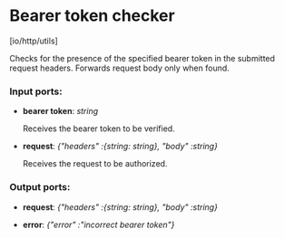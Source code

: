 # Bearer token checker

[io/http/utils]

Checks for the presence of the specified bearer token in the submitted request headers. Forwards request body only when found.

### Input ports:

* __bearer token__: _string_

    Receives the bearer token to be verified.



* __request__: _{"headers" :{string: string}, "body" :string}_

    Receives the request to be authorized.



### Output ports:

* __request__: _{"headers" :{string: string}, "body" :string}_



* __error__: _{"error" :"incorrect bearer token"}_



